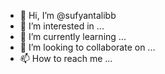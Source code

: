 - 👋 Hi, I’m @sufyantalibb
- 👀 I’m interested in ...
- 🌱 I’m currently learning ...
- 💞️ I’m looking to collaborate on ...
- 📫 How to reach me ...

<!---
sufyantalibb/sufyantalibb is a ✨ special ✨ repository because its `README.md` (this file) appears on your GitHub profile.
You can click the Preview link to take a look at your changes.
--->
